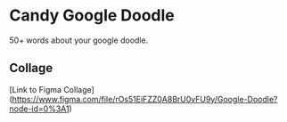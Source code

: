# Candy Google Doodle
50+ words about your google doodle.

## Collage
[Link to Figma Collage] (https://www.figma.com/file/rOs51EiFZZ0A8BrU0vFU9y/Google-Doodle?node-id=0%3A1)

